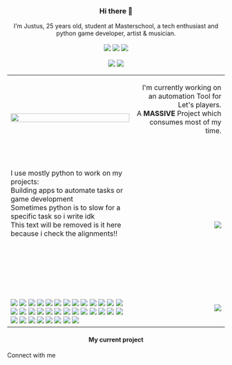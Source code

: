 

<link rel="stylesheet" href="styles.css">
<div align="center">
  <h3>Hi there 👋</h3>
  I’m Justus, 25 years old, student at Masterschool, a tech enthusiast and python game developer, artist & musician.<br><br>
  
  <img src="https://img.shields.io/badge/Coding-721412?style=for-the-badge&logo=undertale&logoColor=white">
  <img src="https://img.shields.io/badge/Art-F78C40?style=for-the-badge&logo=undertale&logoColor=white">
  <img src="https://img.shields.io/badge/Music-1F6B75?style=for-the-badge&logo=undertale&logoColor=white">
  <br><br>
  <img src="https://wakatime.com/badge/user/e971c7f6-586b-4713-b710-561bca159241.svg">
  <img src="https://komarev.com/ghpvc/?username=justusdecker">
  <br>
  <table style="border: none;">
    <tr style="border: none;">
    <td style="border: none;"><img width="100%" src="https://github-readme-stats.vercel.app/api/pin/?username=justusdecker&repo=JRI&theme=gotham"></td>
    <td style="border: none;"><p align=right>
  I'm currently working on an automation Tool for Let's players.<br>
  A <b>MASSIVE</b> Project which consumes most of my time.<br><br><br>
  </p></td>
    </tr>
    <tr style="border: none;">
    <td style="border: none;"><p>
  I use mostly python to work on my projects:<br>
  Building apps to automate tasks or game development<br>
  Sometimes python is to slow for a specific task so i write idk<br>
  This text will be removed is it here because i check the alignments!!<br><br><br><br><br><br>
  </p></td>
    <td style="border: none;"><img align=right src="https://github-readme-stats.vercel.app/api/top-langs/?username=justusdecker&langs_count=15&theme=gotham&layout=compact"></td>
    </tr>
    <td style="border: none;"><div align=left>
<br>
<img src="https://img.shields.io/badge/python-3776AB?style=for-the-badge&logo=python&logoColor=white">
<img src="https://img.shields.io/badge/Numba-00A3E0?style=for-the-badge&logo=Numba&logoColor=white">
<img src="https://img.shields.io/badge/Numpy-777BB4?style=for-the-badge&logo=numpy&logoColor=white">
<img src="https://img.shields.io/badge/pytest-0A9EDC?style=for-the-badge&logo=pytest&logoColor=white">

<img src="https://img.shields.io/badge/Flask-000000?style=for-the-badge&logo=flask&logoColor=white">
<img src="https://img.shields.io/badge/sqlite3-003B57?style=for-the-badge&logo=sqlite&logoColor=white">
<img src="https://img.shields.io/badge/json-5E5C5C?style=for-the-badge&logo=json&logoColor=white">
<img src="https://img.shields.io/badge/selenium-43B02A?style=for-the-badge&logo=selenium&logoColor=white">

<img src="https://img.shields.io/badge/HTML5-E34F26?style=for-the-badge&logo=html5&logoColor=white">
<img src="https://img.shields.io/badge/css-663399?style=for-the-badge&logo=css&logoColor=white">
<img src="https://img.shields.io/badge/JavaScript-323330?style=for-the-badge&logo=javascript&logoColor=F7DF1E">
<img src="https://img.shields.io/badge/jinja-7E0C1B?style=for-the-badge&logo=jinja&logoColor=white">

<img src="https://img.shields.io/badge/Markdown-000000?style=for-the-badge&logo=markdown&logoColor=white">
<img src="https://img.shields.io/badge/wordpress-21759B?style=for-the-badge&logo=wordpress&logoColor=white">
<img src="https://img.shields.io/badge/VSCode-0078D4?style=for-the-badge&logo=visual%20studio%20code&logoColor=white">
<img src="https://img.shields.io/badge/Visual_Studio-5C2D91?style=for-the-badge&logo=visual%20studio&logoColor=white">

<img src="https://img.shields.io/badge/IntelliJ_IDEA-000000.svg?style=for-the-badge&logo=intellij-idea&logoColor=white">
<img src="https://img.shields.io/badge/Notepad++-90E59A.svg?style=for-the-badge&logo=notepad%2B%2B&logoColor=black">
<img src="https://img.shields.io/badge/Eclipse-2C2255?style=for-the-badge&logo=eclipse&logoColor=white">
<img src="https://img.shields.io/badge/davinciresolve-233A51?style=for-the-badge&logo=davinciresolve&logoColor=white">

<img src="https://img.shields.io/badge/lmms-10B146?style=for-the-badge&logo=lmms&logoColor=white">
<img src="https://img.shields.io/badge/Krita-203759?style=for-the-badge&logo=krita&logoColor=EEF37B">
<img src="https://img.shields.io/badge/audacity-0000CC?style=for-the-badge&logo=audacity&logoColor=white">
<img src="https://img.shields.io/badge/git-F05032?style=for-the-badge&logo=git&logoColor=white">

<img src="https://img.shields.io/badge/github-181717?style=for-the-badge&logo=github&logoColor=white">
<img src="https://img.shields.io/badge/githubactions-2088FF?style=for-the-badge&logo=githubactions&logoColor=white">
<img src="https://img.shields.io/badge/figma-F24E1E?style=for-the-badge&logo=figma&logoColor=white">
<img src="https://img.shields.io/badge/CMD / Batch-241F31?style=for-the-badge&logo=gnometerminal&logoColor=white">

<img src="https://img.shields.io/badge/Lua-2C2D72?style=for-the-badge&logo=lua&logoColor=white">
<img src="https://img.shields.io/badge/ffmpeg-007808?style=for-the-badge&logo=ffmpeg&logoColor=white">
<img src="https://img.shields.io/badge/C-00599C?style=for-the-badge&logo=c&logoColor=white">
<img src="https://img.shields.io/badge/C++-00599C?style=for-the-badge&logo=cplusplus&logoColor=white">

<img src="https://img.shields.io/badge/java-ECDC5A?style=for-the-badge&logo=java&logoColor=white">
<img src="https://img.shields.io/badge/codio-4574E0?style=for-the-badge&logo=codio&logoColor=white">
</div>
</td>
    <td style="border: none;"><img align=right src="my_techstack.svg"></td>
    </tr>
  </table>
  
  <h4>My current project</h4>
</div>


Connect with me













